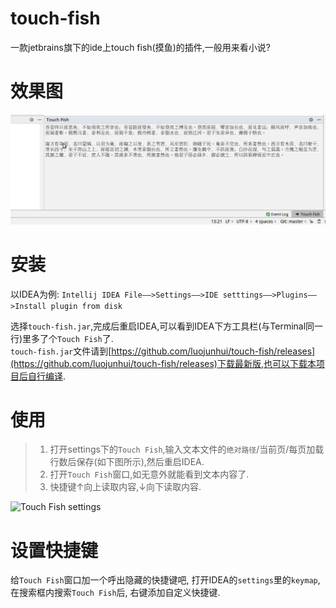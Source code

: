 # touch-fish
一款jetbrains旗下的ide上touch fish(摸鱼)的插件,一般用来看小说?

# 效果图
![Touch Fish window](files/window.gif)


# 安装
以IDEA为例:
```Intellij IDEA File——>Settings——>IDE setttings——>Plugins——>Install plugin from disk```

选择`touch-fish.jar`,完成后重启IDEA,可以看到IDEA下方工具栏(与Terminal同一行)里多了个`Touch Fish`了.  
`touch-fish.jar`文件请到[https://github.com/luojunhui/touch-fish/releases](https://github.com/luojunhui/touch-fish/releases)下载最新版,也可以下载本项目后自行编译.


# 使用

> 1. 打开settings下的`Touch Fish`,输入文本文件的`绝对路径`/当前页/每页加载行数后保存(如下图所示),然后重启IDEA.
> 2. 打开`Touch Fish`窗口,如无意外就能看到文本内容了.
> 3. 快捷键&uarr;向上读取内容,&darr;向下读取内容.

![Touch Fish settings](files/settings.png)

# 设置快捷键
给`Touch Fish`窗口加一个呼出隐藏的快捷键吧,
打开IDEA的```settings```里的```keymap```,
在搜索框内搜索`Touch Fish`后,
右键添加自定义快捷键.